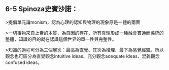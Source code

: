 ## 6-5 Spinoza史賓沙諾：

  

\>提倡單元論monism，認為心理的認知與物理的現象原是一體的兩面

  

\>一切事物來自上帝的本質，為自因的存在，所有真理形成一種融會貫通而協統的整體，知識的目的就在認識這個世界的單一性與完整性。

  

\>知識的過程可分為三個層次：最高為直覺、其次為推理、最下為感覺經驗。所以觀念也可區分為直覺觀念intuitive ideas、充分觀念adequate ideas、混雜觀念confused ideas。
